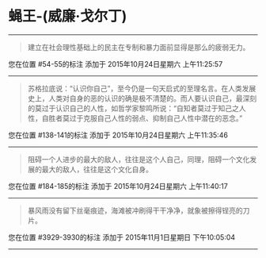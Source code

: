 # 蝇王-(威廉·戈尔丁)

---

> 建立在社会理性基础上的民主在专制和暴力面前显得是那么的疲弱无力。

您在位置 #54-55的标注 添加于 2015年10月24日星期六 上午11:25:57

---

> 苏格拉底说：“认识你自己”，至今仍是一句天启式的至理名言。在人类发展史上，人类对自身的恶的认识的确是极不清楚的。而人要认识自己，最深刻的莫过于认识自己的人性，如哲学家黎鸣所说：“自知者莫过于知己之人性，自胜者莫过于克服自己人性的弱点、抑制自己人性中潜在的恶念。”

您在位置 #138-141的标注 添加于 2015年10月24日星期六 上午11:35:46

---

> 阻碍一个人进步的最大的敌人，往往是这个人自己，同理，阻碍一个文化发展的最大的敌人，往往是这个文化自身。

您在位置 #184-185的标注 添加于 2015年10月24日星期六 上午11:40:17

---

> 暴风雨没有留下丝毫痕迹，海滩被冲刷得干干净净，就象被擦得锃亮的刀片。

您在位置 #3929-3930的标注 添加于 2015年11月1日星期日 下午10:05:04

---

